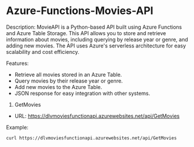 # Azure-Functions-Movies-API

Description:
MovieAPI is a Python-based API built using Azure Functions and Azure Table Storage. This API allows you to store and retrieve information about movies, including querying by release year or genre, and adding new movies. The API uses Azure's serverless architecture for easy scalability and cost efficiency.

Features: 
- Retrieve all movies stored in an Azure Table.
- Query movies by their release year or genre.
- Add new movies to the Azure Table.
- JSON response for easy integration with other systems.

1. GetMovies
- URL: https://dlvmoviesfunctionapi.azurewebsites.net/api/GetMovies

Example: 
```
curl https://dlvmoviesfunctionapi.azurewebsites.net/api/GetMovies

```
